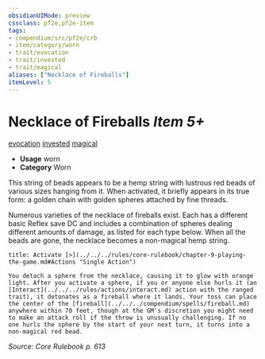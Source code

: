 ```yaml
---
obsidianUIMode: preview
cssclass: pf2e,pf2e-item
tags:
- compendium/src/pf2e/crb
- item/category/worn
- trait/evocation
- trait/invested
- trait/magical
aliases: ["Necklace of Fireballs"]
itemLevel: 5
---
```

# Necklace of Fireballs *Item 5+*  
[evocation](../../../rules/traits/evocation.md)  [invested](../../../rules/traits/invested.md)  [magical](../../../rules/traits/magical.md)  

- **Usage** worn
- **Category** Worn

This string of beads appears to be a hemp string with lustrous red beads of various sizes hanging from it. When activated, it briefly appears in its true form: a golden chain with golden spheres attached by fine threads.

Numerous varieties of the necklace of fireballs exist. Each has a different basic Reflex save DC and includes a combination of spheres dealing different amounts of damage, as listed for each type below. When all the beads are gone, the necklace becomes a non-magical hemp string.

```ad-embed-ability
title: Activate [>](../../../rules/core-rulebook/chapter-9-playing-the-game.md#Actions "Single Action")

You detach a sphere from the necklace, causing it to glow with orange light. After you activate a sphere, if you or anyone else hurls it (an [Interact](../../../rules/actions/interact.md) action with the ranged trait), it detonates as a fireball where it lands. Your toss can place the center of the [fireball](../../../compendium/spells/fireball.md) anywhere within 70 feet, though at the GM's discretion you might need to make an attack roll if the throw is unusually challenging. If no one hurls the sphere by the start of your next turn, it turns into a non-magical red bead.
```

*Source: Core Rulebook p. 613*
